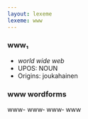```yaml
---
layout: lexeme
lexeme: www
---
```


###  www₁

* _world wide web_
* UPOS:  NOUN
* Origins: joukahainen 


### www wordforms

www-
www‐
www‑
www


